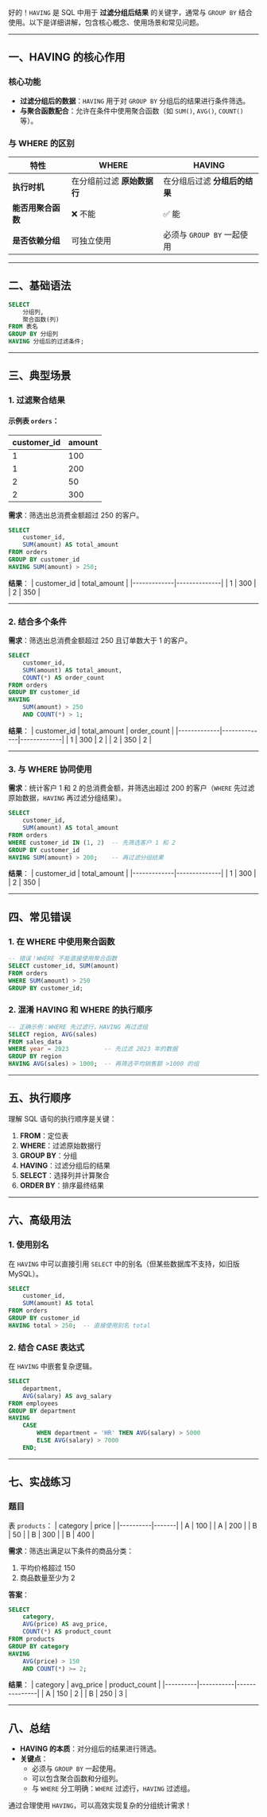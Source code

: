 好的！`HAVING` 是 SQL 中用于 **过滤分组后结果** 的关键字，通常与 `GROUP BY` 结合使用。以下是详细讲解，包含核心概念、使用场景和常见问题。

---

## **一、HAVING 的核心作用**
### **核心功能**
- **过滤分组后的数据**：`HAVING` 用于对 `GROUP BY` 分组后的结果进行条件筛选。
- **与聚合函数配合**：允许在条件中使用聚合函数（如 `SUM()`, `AVG()`, `COUNT()` 等）。

### **与 WHERE 的区别**
| 特性                | WHERE                          | HAVING                         |
|---------------------|--------------------------------|--------------------------------|
| **执行时机**        | 在分组前过滤 **原始数据行**     | 在分组后过滤 **分组后的结果**  |
| **能否用聚合函数**  | ❌ 不能                        | ✅ 能                          |
| **是否依赖分组**    | 可独立使用                     | 必须与 `GROUP BY` 一起使用     |

---

## **二、基础语法**
```sql
SELECT 
    分组列, 
    聚合函数(列) 
FROM 表名
GROUP BY 分组列
HAVING 分组后的过滤条件;
```

---

## **三、典型场景**
### **1. 过滤聚合结果**
#### 示例表 `orders`：
| customer_id | amount |
|-------------|--------|
| 1           | 100    |
| 1           | 200    |
| 2           | 50     |
| 2           | 300    |

**需求**：筛选出总消费金额超过 250 的客户。
```sql
SELECT 
    customer_id, 
    SUM(amount) AS total_amount 
FROM orders
GROUP BY customer_id
HAVING SUM(amount) > 250;
```

**结果**：
| customer_id | total_amount |
|-------------|--------------|
| 1           | 300          |
| 2           | 350          |

---

### **2. 结合多个条件**
**需求**：筛选出总消费金额超过 250 且订单数大于 1 的客户。
```sql
SELECT 
    customer_id, 
    SUM(amount) AS total_amount,
    COUNT(*) AS order_count
FROM orders
GROUP BY customer_id
HAVING 
    SUM(amount) > 250 
    AND COUNT(*) > 1;
```

**结果**：
| customer_id | total_amount | order_count |
|-------------|--------------|-------------|
| 1           | 300          | 2           |
| 2           | 350          | 2           |

---

### **3. 与 WHERE 协同使用**
**需求**：统计客户 1 和 2 的总消费金额，并筛选出超过 200 的客户（`WHERE` 先过滤原始数据，`HAVING` 再过滤分组结果）。
```sql
SELECT 
    customer_id, 
    SUM(amount) AS total_amount 
FROM orders
WHERE customer_id IN (1, 2)  -- 先筛选客户 1 和 2
GROUP BY customer_id
HAVING SUM(amount) > 200;    -- 再过滤分组结果
```

**结果**：
| customer_id | total_amount |
|-------------|--------------|
| 1           | 300          |
| 2           | 350          |

---

## **四、常见错误**
### **1. 在 WHERE 中使用聚合函数**
```sql
-- 错误！WHERE 不能直接使用聚合函数
SELECT customer_id, SUM(amount)
FROM orders
WHERE SUM(amount) > 250
GROUP BY customer_id;
```

### **2. 混淆 HAVING 和 WHERE 的执行顺序**
```sql
-- 正确示例：WHERE 先过滤行，HAVING 再过滤组
SELECT region, AVG(sales)
FROM sales_data
WHERE year = 2023          -- 先过滤 2023 年的数据
GROUP BY region
HAVING AVG(sales) > 1000;  -- 再筛选平均销售额 >1000 的组
```

---

## **五、执行顺序**
理解 SQL 语句的执行顺序是关键：
1. **FROM**：定位表
2. **WHERE**：过滤原始数据行
3. **GROUP BY**：分组
4. **HAVING**：过滤分组后的结果
5. **SELECT**：选择列并计算聚合
6. **ORDER BY**：排序最终结果

---

## **六、高级用法**
### **1. 使用别名**
在 `HAVING` 中可以直接引用 `SELECT` 中的别名（但某些数据库不支持，如旧版 MySQL）。
```sql
SELECT 
    customer_id, 
    SUM(amount) AS total 
FROM orders
GROUP BY customer_id
HAVING total > 250;  -- 直接使用别名 total
```

### **2. 结合 CASE 表达式**
在 `HAVING` 中嵌套复杂逻辑。
```sql
SELECT 
    department, 
    AVG(salary) AS avg_salary
FROM employees
GROUP BY department
HAVING 
    CASE 
        WHEN department = 'HR' THEN AVG(salary) > 5000
        ELSE AVG(salary) > 7000
    END;
```

---

## **七、实战练习**
### **题目**
表 `products`：
| category | price |
|----------|-------|
| A        | 100   |
| A        | 200   |
| B        | 50    |
| B        | 300   |
| B        | 400   |

**需求**：筛选出满足以下条件的商品分类：
1. 平均价格超过 150
2. 商品数量至少为 2

**答案**：
```sql
SELECT 
    category,
    AVG(price) AS avg_price,
    COUNT(*) AS product_count
FROM products
GROUP BY category
HAVING 
    AVG(price) > 150 
    AND COUNT(*) >= 2;
```

**结果**：
| category | avg_price | product_count |
|----------|-----------|---------------|
| A        | 150       | 2             |
| B        | 250       | 3             |

---

## **八、总结**
- **HAVING 的本质**：对分组后的结果进行筛选。
- **关键点**：
  - 必须与 `GROUP BY` 一起使用。
  - 可以包含聚合函数和分组列。
  - 与 `WHERE` 分工明确：`WHERE` 过滤行，`HAVING` 过滤组。

通过合理使用 `HAVING`，可以高效实现复杂的分组统计需求！